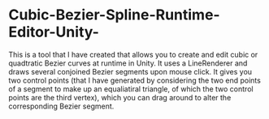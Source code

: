 # Cubic-Bezier-Spline-Runtime-Editor-Unity-

This is a tool that I have created that allows you to create and edit cubic or quadtratic Bezier curves at runtime in Unity. It uses a LineRenderer and draws several conjoined Bezier segments upon mouse click. It gives you two control points (that I have generated by considering the two end points of a segment to make up an equaliatiral triangle, of which the two control points are the third vertex), which you can drag around to alter the corresponding Bezier segment. 
